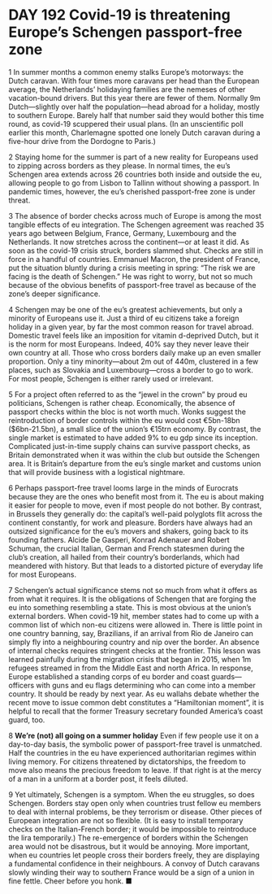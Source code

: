 # DAY 192 Covid-19 is threatening Europe’s Schengen passport-free zone
1 In summer months a common enemy stalks Europe’s motorways: the Dutch caravan. With four times more caravans per head than the European average, the Netherlands’ holidaying families are the nemeses of other vacation-bound drivers. But this year there are fewer of them. Normally 9m Dutch—slightly over half the population—head abroad for a holiday, mostly to southern Europe. Barely half that number said they would bother this time round, as covid-19 scuppered their usual plans. (In an unscientific poll earlier this month, Charlemagne spotted one lonely Dutch caravan during a five-hour drive from the Dordogne to Paris.)

2 Staying home for the summer is part of a new reality for Europeans used to zipping across borders as they please. In normal times, the eu’s Schengen area extends across 26 countries both inside and outside the eu, allowing people to go from Lisbon to Tallinn without showing a passport. In pandemic times, however, the eu’s cherished passport-free zone is under threat.

3 The absence of border checks across much of Europe is among the most tangible effects of eu integration. The Schengen agreement was reached 35 years ago between Belgium, France, Germany, Luxembourg and the Netherlands. It now stretches across the continent—or at least it did. As soon as the covid-19 crisis struck, borders slammed shut. Checks are still in force in a handful of countries. Emmanuel Macron, the president of France, put the situation bluntly during a crisis meeting in spring: “The risk we are facing is the death of Schengen.” He was right to worry, but not so much because of the obvious benefits of passport-free travel as because of the zone’s deeper significance.

4 Schengen may be one of the eu’s greatest achievements, but only a minority of Europeans use it. Just a third of eu citizens take a foreign holiday in a given year, by far the most common reason for travel abroad. Domestic travel feels like an imposition for vitamin d-deprived Dutch, but it is the norm for most Europeans. Indeed, 40% say they never leave their own country at all. Those who cross borders daily make up an even smaller proportion. Only a tiny minority—about 2m out of 440m, clustered in a few places, such as Slovakia and Luxembourg—cross a border to go to work. For most people, Schengen is either rarely used or irrelevant.

5 For a project often referred to as the “jewel in the crown” by proud eu politicians, Schengen is rather cheap. Economically, the absence of passport checks within the bloc is not worth much. Wonks suggest the reintroduction of border controls within the eu would cost €5bn-18bn ($6bn-21.5bn), a small slice of the union’s €15trn economy. By contrast, the single market is estimated to have added 9% to eu gdp since its inception. Complicated just-in-time supply chains can survive passport checks, as Britain demonstrated when it was within the club but outside the Schengen area. It is Britain’s departure from the eu’s single market and customs union that will provide business with a logistical nightmare.

6 Perhaps passport-free travel looms large in the minds of Eurocrats because they are the ones who benefit most from it. The eu is about making it easier for people to move, even if most people do not bother. By contrast, in Brussels they generally do: the capital’s well-paid polyglots flit across the continent constantly, for work and pleasure. Borders have always had an outsized significance for the eu’s movers and shakers, going back to its founding fathers. Alcide De Gasperi, Konrad Adenauer and Robert Schuman, the crucial Italian, German and French statesmen during the club’s creation, all hailed from their country’s borderlands, which had meandered with history. But that leads to a distorted picture of everyday life for most Europeans.

7 Schengen’s actual significance stems not so much from what it offers as from what it requires. It is the obligations of Schengen that are forging the eu into something resembling a state. This is most obvious at the union’s external borders. When covid-19 hit, member states had to come up with a common list of which non-eu citizens were allowed in. There is little point in one country banning, say, Brazilians, if an arrival from Rio de Janeiro can simply fly into a neighbouring country and nip over the border. An absence of internal checks requires stringent checks at the frontier. This lesson was learned painfully during the migration crisis that began in 2015, when 1m refugees streamed in from the Middle East and north Africa. In response, Europe established a standing corps of eu border and coast guards—officers with guns and eu flags determining who can come into a member country. It should be ready by next year. As eu wallahs debate whether the recent move to issue common debt constitutes a “Hamiltonian moment”, it is helpful to recall that the former Treasury secretary founded America’s coast guard, too.

8 **We’re (not) all going on a summer holiday**
Even if few people use it on a day-to-day basis, the symbolic power of passport-free travel is unmatched. Half the countries in the eu have experienced authoritarian regimes within living memory. For citizens threatened by dictatorships, the freedom to move also means the precious freedom to leave. If that right is at the mercy of a man in a uniform at a border post, it feels diluted.

9 Yet ultimately, Schengen is a symptom. When the eu struggles, so does Schengen. Borders stay open only when countries trust fellow eu members to deal with internal problems, be they terrorism or disease. Other pieces of European integration are not so flexible. (It is easy to install temporary checks on the Italian-French border; it would be impossible to reintroduce the lira temporarily.) The re-emergence of borders within the Schengen area would not be disastrous, but it would be annoying. More important, when eu countries let people cross their borders freely, they are displaying a fundamental confidence in their neighbours. A convoy of Dutch caravans slowly winding their way to southern France would be a sign of a union in fine fettle. Cheer before you honk. ■

